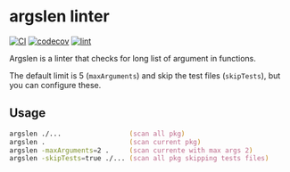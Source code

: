 # argslen linter

[![CI](https://github.com/guerinoni/argslen/actions/workflows/CI.yml/badge.svg)](https://github.com/guerinoni/argslen/actions/workflows/CI.yml)
[![codecov](https://codecov.io/gh/guerinoni/argslen/branch/main/graph/badge.svg?token=N5M67KW7KV)](https://codecov.io/gh/guerinoni/argslen)
[![lint](https://github.com/guerinoni/argslen/actions/workflows/lint.yml/badge.svg)](https://github.com/guerinoni/argslen/actions/workflows/lint.yml)

Argslen is a linter that checks for long list of argument in functions.

The default limit is 5 (`maxArguments`) and skip the test files (`skipTests`), but you can configure these.

## Usage

```zsh
argslen ./...                 (scan all pkg)
argslen .                     (scan current pkg)
argslen -maxArguments=2 .     (scan currente with max args 2)
argslen -skipTests=true ./... (scan all pkg skipping tests files)
```